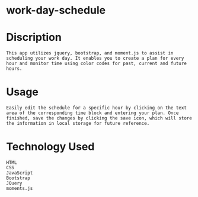# work-day-schedule
# Discription
    This app utilizes jquery, bootstrap, and moment.js to assist in scheduling your work day. It enables you to create a plan for every hour and monitor time using color codes for past, current and future hours.

# Usage
    Easily edit the schedule for a specific hour by clicking on the text area of the corresponding time block and entering your plan. Once finished, save the changes by clicking the save icon, which will store the information in local storage for future reference.

   # Technology Used
    HTML
    CSS
    JavaScript
    Bootstrap
    JQuery
    moments.js 